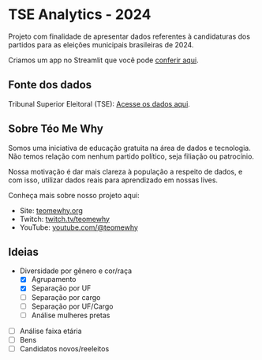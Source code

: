 # TSE Analytics - 2024

Projeto com finalidade de apresentar dados referentes à candidaturas dos partidos para as eleições municipais brasileiras de 2024.

Criamos um app no Streamlit que você pode [conferir aqui](https://tse-analytics.streamlit.app/).

## Fonte dos dados

Tribunal Superior Eleitoral (TSE): [Acesse os dados aqui](https://dados.gov.br/dados/conjuntos-dados/candidatos-2024).

## Sobre Téo Me Why

Somos uma iniciativa de educação gratuita na área de dados e tecnologia. Não temos relação com nenhum partido político, seja filiação ou patrocínio.

Nossa motivação é dar mais clareza à população a respeito de dados, e com isso, utilizar dados reais para aprendizado em nossas lives.

Conheça mais sobre nosso projeto aqui:
- Site: [teomewhy.org](https://teomewhy.org)
- Twitch: [twitch.tv/teomewhy](https://twitch.tv/teomewhy)
- YouTube: [youtube.com/@teomewhy](https://youtube.com/@teomewhy)

## Ideias

- Diversidade por gênero e cor/raça
    - [X] Agrupamento
    - [X] Separação por UF
    - [ ] Separação por cargo
    - [ ] Separação por UF/Cargo
    - [ ] Análise mulheres pretas

- [ ] Análise faixa etária
- [ ] Bens
- [ ] Candidatos novos/reeleitos